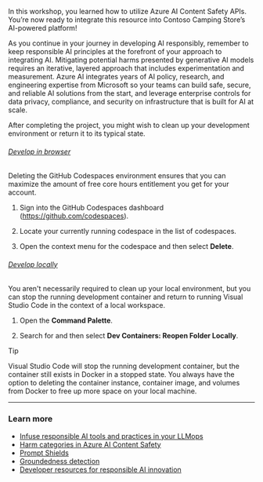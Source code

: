 In this workshop, you learned how to utilize Azure AI Content Safety APIs. You’re now ready to integrate this resource into Contoso Camping Store’s AI-powered platform!

As you continue in your journey in developing AI responsibly, remember to keep responsible AI principles at the forefront of your approach to integrating AI. Mitigating potential harms presented by generative AI models requires an iterative, layered approach that includes experimentation and measurement. Azure AI integrates years of AI policy, research, and engineering expertise from Microsoft so your teams can build safe, secure, and reliable AI solutions from the start, and leverage enterprise controls for data privacy, compliance, and security on infrastructure that is built for AI at scale.

After completing the project, you might wish to clean up your development environment or return it to its typical state.

###### [Develop in browser](#tab/github-codespaces)

Deleting the GitHub Codespaces environment ensures that you can maximize the amount of free core hours entitlement you get for your account.

1. Sign into the GitHub Codespaces dashboard (<https://github.com/codespaces>).

1. Locate your currently running codespace in the list of codespaces.

1. Open the context menu for the codespace and then select **Delete**.

###### [Develop locally](#tab/visual-studio-code)

You aren't necessarily required to clean up your local environment, but you can stop the running development container and return to running Visual Studio Code in the context of a local workspace.

1. Open the **Command Palette**.

1. Search for and then select **Dev Containers: Reopen Folder Locally**.

> [!TIP]
> Visual Studio Code will stop the running development container, but the container still exists in Docker in a stopped state. You always have the option to deleting the container instance, container image, and volumes from Docker to free up more space on your local machine.

---

### Learn more

- [Infuse responsible AI tools and practices in your LLMops](https://azure.microsoft.com/blog/infuse-responsible-ai-tools-and-practices-in-your-llmops/)
- [Harm categories in Azure AI Content Safety](/azure/ai-services/content-safety/concepts/harm-categories?tabs=warning)
- [Prompt Shields](/azure/ai-services/content-safety/concepts/jailbreak-detection)
- [Groundedness detection](/azure/ai-services/content-safety/concepts/groundedness)
- [Developer resources for responsible AI innovation](https://aka.ms/operationalize-rai)